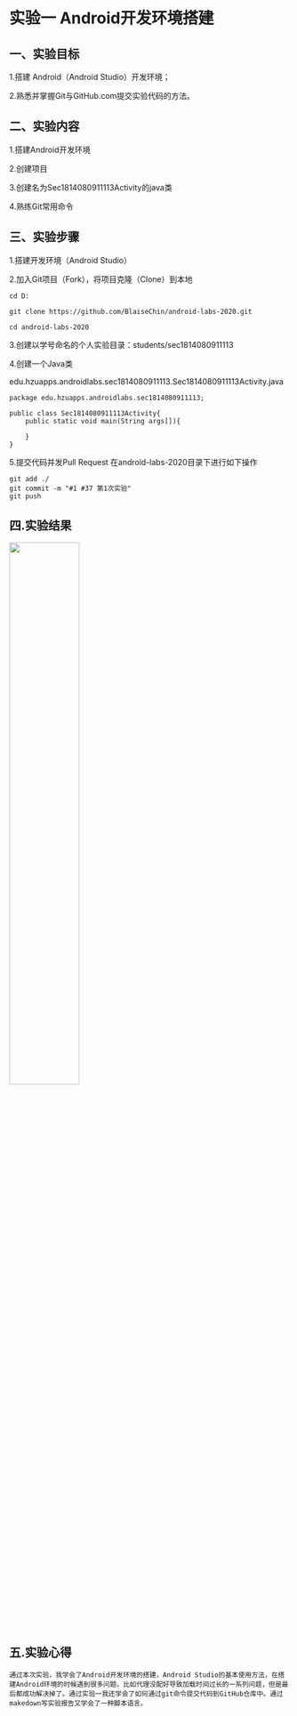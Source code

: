 # 实验一 Android开发环境搭建

## 一、实验目标

1.搭建 Android（Android Studio）开发环境；

2.熟悉并掌握Git与GitHub.com提交实验代码的方法。

## 二、实验内容

1.搭建Android开发环境

2.创建项目

3.创建名为Sec1814080911113Activity的java类

4.熟练Git常用命令

## 三、实验步骤

1.搭建开发环境（Android Studio）

2.加入Git项目（Fork），将项目克隆（Clone）到本地

```
cd D:

git clone https://github.com/BlaiseChin/android-labs-2020.git

cd android-labs-2020
```

3.创建以学号命名的个人实验目录：students/sec1814080911113

4.创建一个Java类

edu.hzuapps.androidlabs.sec1814080911113.Sec1814080911113Activity.java

```
package edu.hzuapps.androidlabs.sec1814080911113;

public class Sec1814080911113Activity{
	public static void main(String args[]){
		
	}
}
```

5.提交代码并发Pull Request 在android-labs-2020目录下进行如下操作

```
git add ./
git commit -m "#1 #37 第1次实验"
git push
```
## 四.实验结果

<img src="https://github.com/BlaiseChin/android-labs-2020/blob/master/students/sec1814080911113/pic.PNG" width="50%">

## 五.实验心得

    通过本次实验，我学会了Android开发环境的搭建，Android Studio的基本使用方法，在搭建Android环境的时候遇到很多问题，比如代理没配好导致加载时间过长的一系列问题，但是最后都成功解决掉了。通过实验一我还学会了如何通过git命令提交代码到GitHub仓库中。通过makedown写实验报告又学会了一种脚本语言。
